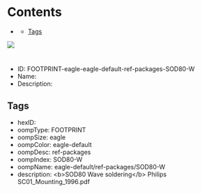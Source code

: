 



Contents
========

* [](#)
	* [Tags](#tags)
  
![][im]
# 

- ID: FOOTPRINT-eagle-eagle-default-ref-packages-SOD80-W
- Name: 
- Description: 

## Tags

- hexID: 
- oompType: FOOTPRINT
- oompSize: eagle
- oompColor: eagle-default
- oompDesc: ref-packages
- oompIndex: SOD80-W
- oompName: eagle-default/ref-packages/SOD80-W
- description: &lt;b&gt;SOD80 Wave soldering&lt;/b&gt; Philips SC01_Mounting_1996.pdf



[im]: image.png
